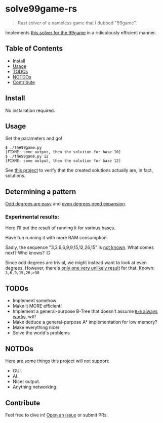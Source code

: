 # solve99game-rs

> Rust solver of a nameless game that I dubbed "99game".

Implements [this solver for the 99game](https://github.com/BenWiederhake/99game/blob/master/solve.py)
in a ridiculously efficient manner.

## Table of Contents

- [Install](#install)
- [Usage](#usage)
- [TODOs](#todos)
- [NOTDOs](#notdos)
- [Contribute](#contribute)

## Install

No installation required.

## Usage

Set the parameters and go!

```
$ ./the99game.py
[FIXME: some output, then the solution for base 10]
$ ./the99game.py 12
[FIXME: some output, then the solution for base 12]
```

See [this project](https://github.com/BenWiederhake/99game) to verify that the created solutions actually are, in fact, solutions.

## Determining a pattern

[Odd degrees are easy](https://github.com/BenWiederhake/99game#odd-degrees-are-easy) and
[even degrees need expansion](https://github.com/BenWiederhake/99game#even-degrees-need-expansion).

### Experimental results:

Here I'll put the result of running it for various bases.

Have fun running it with more RAM consumption.

Sadly, the sequence "3,3,6,6,9,9,15,12,26,15" is [not known](https://oeis.org/search?q=3%2C3%2C6%2C6%2C9%2C9%2C15).
What comes next?  Who knows? :D

Since odd degrees are trivial, we might instead want to look at even degrees.
However, there's [only one very unlikely result](https://oeis.org/search?q=3,6,9,15,26) for that.
Known: `3,6,9,15,26,>30`

## TODOs

* Implement somehow
* Make it MORE efficient!
* Implement a general-purpose B-Tree that doesn't assume [`B=6` always works](https://doc.rust-lang.org/src/alloc/collections/btree/node.rs.html#42), wtf!
* Make deduce a general-purpose A* implementation for low memory?
* Make everything nicer
* Solve the world's problems

## NOTDOs

Here are some things this project will not support:
* GUI.
* AI.
* Nicer output.
* Anything networking.

## Contribute

Feel free to dive in! [Open an issue](https://github.com/BenWiederhake/solve99game-rs/issues/new) or submit PRs.
